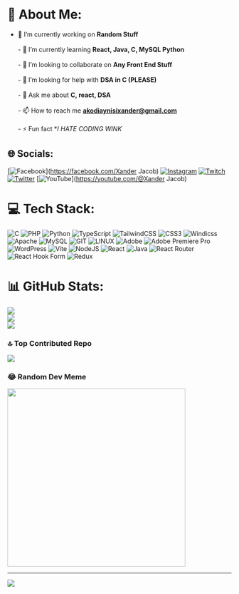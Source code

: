 # 💫 About Me:
- 🔭 I’m currently working on **Random Stuff**<br><br>- 🌱 I’m currently learning **React, Java, C, MySQL Python**<br><br>- 👯 I’m looking to collaborate on **Any Front End Stuff**<br><br>- 🤝 I’m looking for help with **DSA in C (PLEASE)**<br><br>- 💬 Ask me about **C, react, DSA**<br><br>- 📫 How to reach me **akodiaynisixander@gmail.com**<br><br>- ⚡ Fun fact **I HATE CODING *WINK**


## 🌐 Socials:
[![Facebook](https://img.shields.io/badge/Facebook-%231877F2.svg?logo=Facebook&logoColor=white)](https://facebook.com/Xander Jacob) [![Instagram](https://img.shields.io/badge/Instagram-%23E4405F.svg?logo=Instagram&logoColor=white)](https://instagram.com/xanderymilk) [![Twitch](https://img.shields.io/badge/Twitch-%239146FF.svg?logo=Twitch&logoColor=white)](https://twitch.tv/derxanitytwitch) [![Twitter](https://img.shields.io/badge/Twitter-%231DA1F2.svg?logo=Twitter&logoColor=white)](https://twitter.com/xanderymilkk) [![YouTube](https://img.shields.io/badge/YouTube-%23FF0000.svg?logo=YouTube&logoColor=white)](https://youtube.com/@Xander Jacob) 

# 💻 Tech Stack:
![C](https://img.shields.io/badge/c-%2300599C.svg?style=for-the-badge&logo=c&logoColor=white) ![PHP](https://img.shields.io/badge/php-%23777BB4.svg?style=for-the-badge&logo=php&logoColor=white) ![Python](https://img.shields.io/badge/python-3670A0?style=for-the-badge&logo=python&logoColor=ffdd54) ![TypeScript](https://img.shields.io/badge/typescript-%23007ACC.svg?style=for-the-badge&logo=typescript&logoColor=white) ![TailwindCSS](https://img.shields.io/badge/tailwindcss-%2338B2AC.svg?style=for-the-badge&logo=tailwind-css&logoColor=white) ![CSS3](https://img.shields.io/badge/css3-%231572B6.svg?style=for-the-badge&logo=css3&logoColor=white) ![Windicss](https://img.shields.io/badge/windicss-48B0F1.svg?style=for-the-badge&logo=windi-css&logoColor=white) ![Apache](https://img.shields.io/badge/apache-%23D42029.svg?style=for-the-badge&logo=apache&logoColor=white) ![MySQL](https://img.shields.io/badge/mysql-%2300000f.svg?style=for-the-badge&logo=mysql&logoColor=white) ![GIT](https://img.shields.io/badge/Git-fc6d26?style=for-the-badge&logo=git&logoColor=white) ![LINUX](https://img.shields.io/badge/Linux-FCC624?style=for-the-badge&logo=linux&logoColor=black) ![Adobe](https://img.shields.io/badge/adobe-%23FF0000.svg?style=for-the-badge&logo=adobe&logoColor=white) ![Adobe Premiere Pro](https://img.shields.io/badge/Adobe%20Premiere%20Pro-9999FF.svg?style=for-the-badge&logo=Adobe%20Premiere%20Pro&logoColor=white) ![WordPress](https://img.shields.io/badge/WordPress-%23117AC9.svg?style=for-the-badge&logo=WordPress&logoColor=white) ![Vite](https://img.shields.io/badge/vite-%23646CFF.svg?style=for-the-badge&logo=vite&logoColor=white) ![NodeJS](https://img.shields.io/badge/node.js-6DA55F?style=for-the-badge&logo=node.js&logoColor=white) ![React](https://img.shields.io/badge/react-%2320232a.svg?style=for-the-badge&logo=react&logoColor=%2361DAFB) ![Java](https://img.shields.io/badge/java-%23ED8B00.svg?style=for-the-badge&logo=openjdk&logoColor=white) ![React Router](https://img.shields.io/badge/React_Router-CA4245?style=for-the-badge&logo=react-router&logoColor=white) ![React Hook Form](https://img.shields.io/badge/React%20Hook%20Form-%23EC5990.svg?style=for-the-badge&logo=reacthookform&logoColor=white) ![Redux](https://img.shields.io/badge/redux-%23593d88.svg?style=for-the-badge&logo=redux&logoColor=white)
# 📊 GitHub Stats:
![](https://github-readme-stats.vercel.app/api?username=WebdevdemiGod&theme=highcontrast&hide_border=false&include_all_commits=true&count_private=true)<br/>
![](https://github-readme-streak-stats.herokuapp.com/?user=WebdevdemiGod&theme=highcontrast&hide_border=false)<br/>
![](https://github-readme-stats.vercel.app/api/top-langs/?username=WebdevdemiGod&theme=highcontrast&hide_border=false&include_all_commits=true&count_private=true&layout=compact)

### 🔝 Top Contributed Repo
![](https://github-contributor-stats.vercel.app/api?username=WebdevdemiGod&limit=5&theme=dracula&combine_all_yearly_contributions=true)

### 😂 Random Dev Meme
<img src='https://randommeme-five.vercel.app/' style="height: 400px;"/>

---
[![](https://visitcount.itsvg.in/api?id=WebdevdemiGod&icon=0&color=2)](https://visitcount.itsvg.in)

<!-- Proudly created with GPRM ( https://gprm.itsvg.in ) -->

